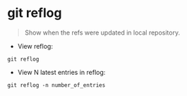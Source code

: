 # git reflog

> Show when the refs were updated in local repository.

- View reflog:

`git reflog`

- View N latest entries in reflog:

`git reflog -n number_of_entries`
